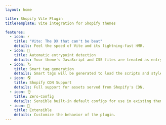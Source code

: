 ```yaml
---
layout: home

title: Shopify Vite Plugin
titleTemplate: Vite integration for Shopify themes

features:
  - icon: ⚡️
    title: "Vite: The DX that can't be beat"
    details: Feel the speed of Vite and its lightning-fast HMR.
  - icon: 🤖
    title: Automatic entrypoint detection
    details: Your theme's JavaScript and CSS files are treated as entrypoints for Vite.
  - icon: 🏷
    title: Smart tag generation
    details: Smart tags will be generated to load the scripts and styles of your theme.
  - icon: 🌎
    title: Shopify CDN Support
    details: Full support for assets served from Shopify's CDN.
  - icon: 👌
    title: Zero-Config
    details: Sensible built-in default configs for use in existing themes.
  - icon: 🔩
    title: Extensible
    details: Customize the behavior of the plugin.
---
```

